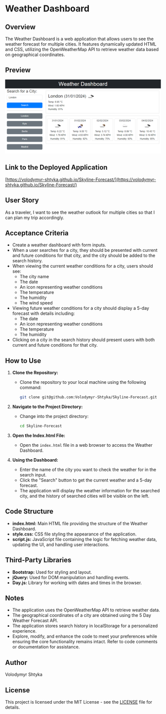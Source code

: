 # Weather Dashboard

## Overview

The Weather Dashboard is a web application that allows users to see the weather forecast for multiple cities. It features dynamically updated HTML and CSS, utilizing the OpenWeatherMap API to retrieve weather data based on geographical coordinates.

## Preview

![Weather Dashboard](./assets/img/screenshot.png)

## Link to the Deployed Application

[https://volodymyr-shtyka.github.io/Skyline-Forecast/](https://volodymyr-shtyka.github.io/Skyline-Forecast/)

## User Story

As a traveler, I want to see the weather outlook for multiple cities so that I can plan my trip accordingly.

## Acceptance Criteria

- Create a weather dashboard with form inputs.
- When a user searches for a city, they should be presented with current and future conditions for that city, and the city should be added to the search history.
- When viewing the current weather conditions for a city, users should see:
    - The city name
    - The date
    - An icon representing weather conditions
    - The temperature
    - The humidity
    - The wind speed
- Viewing future weather conditions for a city should display a 5-day forecast with details including:
    - The date
    - An icon representing weather conditions
    - The temperature
    - The humidity
- Clicking on a city in the search history should present users with both current and future conditions for that city.

## How to Use

1. **Clone the Repository:**
    - Clone the repository to your local machine using the following command:
      ```bash
      git clone git@github.com:Volodymyr-Shtyka/Skyline-Forecast.git
      ```

2. **Navigate to the Project Directory:**
    - Change into the project directory:
      ```bash
      cd Skyline-Forecast
      ```

3. **Open the Index.html File:**
    - Open the `index.html` file in a web browser to access the Weather Dashboard.

4. **Using the Dashboard:**
    - Enter the name of the city you want to check the weather for in the search input.
    - Click the "Search" button to get the current weather and a 5-day forecast.
    - The application will display the weather information for the searched city, and the history of searched cities will be visible on the left.

## Code Structure

- **index.html:** Main HTML file providing the structure of the Weather Dashboard.
- **style.css:** CSS file styling the appearance of the application.
- **script.js:** JavaScript file containing the logic for fetching weather data, updating the UI, and handling user interactions.

## Third-Party Libraries

- **Bootstrap:** Used for styling and layout.
- **jQuery:** Used for DOM manipulation and handling events.
- **Day.js:** Library for working with dates and times in the browser.

## Notes

- The application uses the OpenWeatherMap API to retrieve weather data.
- The geographical coordinates of a city are obtained using the 5 Day Weather Forecast API.
- The application stores search history in localStorage for a personalized experience.
- Explore, modify, and enhance the code to meet your preferences while ensuring the core functionality remains intact. Refer to code comments or documentation for assistance.

## Author

Volodymyr Shtyka

## License

This project is licensed under the MIT License - see the [LICENSE](LICENSE) file for details.